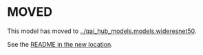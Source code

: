 
# MOVED
This model has moved to [../qai_hub_models.models.wideresnet50](../wideresnet50).

See the [README in the new location](../wideresnet50/README.md).

